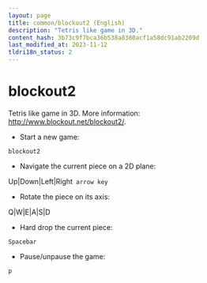 ```yaml
---
layout: page
title: common/blockout2 (English)
description: "Tetris like game in 3D."
content_hash: 3b73c9f7bca36b538a8380acf1a58dc91ab2209d
last_modified_at: 2023-11-12
tldri18n_status: 2
---
```

# blockout2

Tetris like game in 3D.
More information: <http://www.blockout.net/blockout2/>.

- Start a new game:

`blockout2`

- Navigate the current piece on a 2D plane:

<span class="tldr-var badge badge-pill bg-dark-lm bg-white-dm text-white-lm text-dark-dm font-weight-bold">Up|Down|Left|Right</span>` arrow key`

- Rotate the piece on its axis:

<span class="tldr-var badge badge-pill bg-dark-lm bg-white-dm text-white-lm text-dark-dm font-weight-bold">Q|W|E|A|S|D</span>

- Hard drop the current piece:

`Spacebar`

- Pause/unpause the game:

`p`

